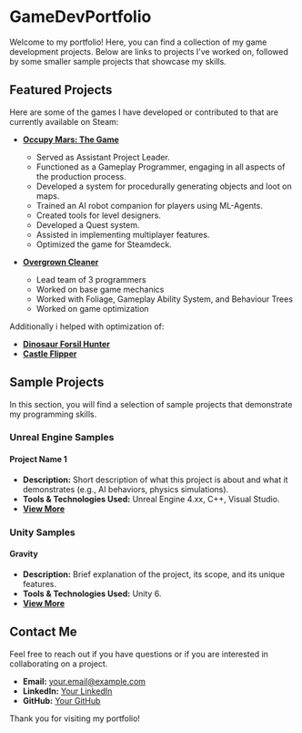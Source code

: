 # GameDevPortfolio
Welcome to my portfolio! Here, you can find a collection of my game development projects. Below are links to projects I've worked on, followed by some smaller sample projects that showcase my skills.

## Featured Projects

Here are some of the games I have developed or contributed to that are currently available on Steam:

- **[Occupy Mars: The Game](https://store.steampowered.com/app/758690/)**
  - Served as Assistant Project Leader.
  - Functioned as a Gameplay Programmer, engaging in all aspects of the production process.
  - Developed a system for procedurally generating objects and loot on maps.
  - Trained an AI robot companion for players using ML-Agents.
  - Created tools for level designers.
  - Developed a Quest system.
  - Assisted in implementing multiplayer features.
  - Optimized the game for Steamdeck.

- **[Overgrown Cleaner](https://store.steampowered.com/app/3164790/)**
  - Lead team of 3 programmers
  - Worked on base game mechanics
  - Worked with Foliage, Gameplay Ability System, and Behaviour Trees
  - Worked on game optimization


Additionally i helped with optimization of:
 - **[Dinosaur Forsil Hunter](https://store.steampowered.com/app/864700/)**
 - **[Castle Flipper](https://store.steampowered.com/app/944250/)**

## Sample Projects
In this section, you will find a selection of sample projects that demonstrate my programming skills.

### Unreal Engine Samples

#### **Project Name 1**
- **Description:** Short description of what this project is about and what it demonstrates (e.g., AI behaviors, physics simulations).
- **Tools & Technologies Used:** Unreal Engine 4.xx, C++, Visual Studio.
- **[View More](Link_to_more_details_or_repository)**



### Unity Samples

#### **Gravity**
- **Description:** Brief explanation of the project, its scope, and its unique features.
- **Tools & Technologies Used:** Unity 6.
- **[View More](Link_to_more_details_or_repository)**



## Contact Me

Feel free to reach out if you have questions or if you are interested in collaborating on a project.

- **Email:** your.email@example.com
- **LinkedIn:** [Your LinkedIn](your-linkedin-url)
- **GitHub:** [Your GitHub](your-github-url)

Thank you for visiting my portfolio!
